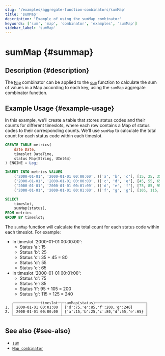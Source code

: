 ```yaml
---
slug: '/examples/aggregate-function-combinators/sumMap'
title: 'sumMap'
description: 'Example of using the sumMap combinator'
keywords: ['sum', 'map', 'combinator', 'examples', 'sumMap']
sidebar_label: 'sumMap'
---
```


# sumMap {#summap}

## Description {#description}

The [`Map`](/sql-reference/aggregate-functions/combinators#-map) combinator can be applied to the [`sum`](/sql-reference/aggregate-functions/reference/sum)
function to calculate the sum of values in a Map according to each key, using the `sumMap` 
aggregate combinator function.

## Example Usage {#example-usage}

In this example, we'll create a table that stores status codes and their counts for different timeslots,
where each row contains a Map of status codes to their corresponding counts. We'll use 
`sumMap` to calculate the total count for each status code within each timeslot.

```sql title="Query"
CREATE TABLE metrics(
    date Date,
    timeslot DateTime,
    status Map(String, UInt64)
) ENGINE = Log;

INSERT INTO metrics VALUES
    ('2000-01-01', '2000-01-01 00:00:00', (['a', 'b', 'c'], [15, 25, 35])),
    ('2000-01-01', '2000-01-01 00:00:00', (['c', 'd', 'e'], [45, 55, 65])),
    ('2000-01-01', '2000-01-01 00:01:00', (['d', 'e', 'f'], [75, 85, 95])),
    ('2000-01-01', '2000-01-01 00:01:00', (['f', 'g', 'g'], [105, 115, 125]));

SELECT
    timeslot,
    sumMap(status),
FROM metrics
GROUP BY timeslot;
```

The `sumMap` function will calculate the total count for each status code within each timeslot. For example:
- In timeslot '2000-01-01 00:00:00':
  - Status 'a': 15
  - Status 'b': 25
  - Status 'c': 35 + 45 = 80
  - Status 'd': 55
  - Status 'e': 65
- In timeslot '2000-01-01 00:01:00':
  - Status 'd': 75
  - Status 'e': 85
  - Status 'f': 95 + 105 = 200
  - Status 'g': 115 + 125 = 240

```response title="Response"
   ┌────────────timeslot─┬─sumMap(status)───────────────────────┐
1. │ 2000-01-01 00:01:00 │ {'d':75,'e':85,'f':200,'g':240}      │
2. │ 2000-01-01 00:00:00 │ {'a':15,'b':25,'c':80,'d':55,'e':65} │
   └─────────────────────┴──────────────────────────────────────┘
```

## See also {#see-also}
- [`sum`](/sql-reference/aggregate-functions/reference/sum)
- [`Map combinator`](/sql-reference/aggregate-functions/combinators#-map)
